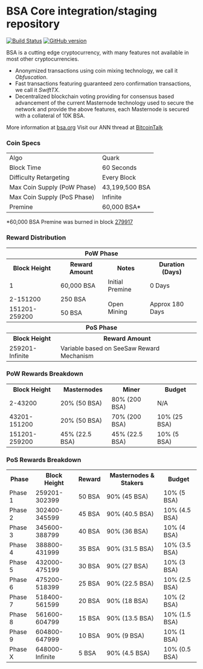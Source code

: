 BSA Core integration/staging repository
=====================================

[![Build Status](https://travis-ci.org/cryptofugu/BSA.svg?branch=master)](https://travis-ci.org/cryptofugu/BSA) [![GitHub version](https://badge.fury.io/gh/cryptofugu%2FBSA.svg)](https://badge.fury.io/gh/cryptofugu%2FBSA)

BSA is a cutting edge cryptocurrency, with many features not available in most other cryptocurrencies.
- Anonymized transactions using coin mixing technology, we call it _Obfuscation_.
- Fast transactions featuring guaranteed zero confirmation transactions, we call it _SwiftTX_.
- Decentralized blockchain voting providing for consensus based advancement of the current Masternode
  technology used to secure the network and provide the above features, each Masternode is secured
  with a collateral of 10K BSA.

More information at [bsa.org](http://www.bsa.org) Visit our ANN thread at [BitcoinTalk](http://www.bitcointalk.org/index.php?topic=1262920)

### Coin Specs
<table>
<tr><td>Algo</td><td>Quark</td></tr>
<tr><td>Block Time</td><td>60 Seconds</td></tr>
<tr><td>Difficulty Retargeting</td><td>Every Block</td></tr>
<tr><td>Max Coin Supply (PoW Phase)</td><td>43,199,500 BSA</td></tr>
<tr><td>Max Coin Supply (PoS Phase)</td><td>Infinite</td></tr>
<tr><td>Premine</td><td>60,000 BSA*</td></tr>
</table>

*60,000 BSA Premine was burned in block [279917](http://www.presstab.pw/phpexplorer/BSA/block.php?blockhash=206d9cfe859798a0b0898ab00d7300be94de0f5469bb446cecb41c3e173a57e0)

### Reward Distribution

<table>
<th colspan=4>PoW Phase</th>
<tr><th>Block Height</th><th>Reward Amount</th><th>Notes</th><th>Duration (Days)</th></tr>
<tr><td>1</td><td>60,000 BSA</td><td>Initial Premine</td><td>0 Days</td></tr>
<tr><td>2-151200</td><td>250 BSA</td><td rowspan=2>Open Mining</td><td rowspan=2> Approx 180 Days</td></tr>
<tr><td>151201-259200</td><td>50 BSA</td></tr>
<tr><th colspan=4>PoS Phase</th></tr>
<tr><th>Block Height</th><th colspan=3>Reward Amount</th></tr>
<tr><td>259201-Infinite</td><td colspan=3>Variable based on SeeSaw Reward Mechanism</td></tr>
</table>

### PoW Rewards Breakdown

<table>
<th>Block Height</th><th>Masternodes</th><th>Miner</th><th>Budget</th>
<tr><td>2-43200</td><td>20% (50 BSA)</td><td>80% (200 BSA)</td><td>N/A</td></tr>
<tr><td>43201-151200</td><td>20% (50 BSA)</td><td>70% (200 BSA)</td><td>10% (25 BSA)</td></tr>
<tr><td>151201-259200</td><td>45% (22.5 BSA)</td><td>45% (22.5 BSA)</td><td>10% (5 BSA)</td></tr>
</table>

### PoS Rewards Breakdown

<table>
<th>Phase</th><th>Block Height</th><th>Reward</th><th>Masternodes & Stakers</th><th>Budget</th>
<tr><td>Phase 1</td><td>259201-302399</td><td>50 BSA</td><td>90% (45 BSA)</td><td>10% (5 BSA)</td></tr>
<tr><td>Phase 2</td><td>302400-345599</td><td>45 BSA</td><td>90% (40.5 BSA)</td><td>10% (4.5 BSA)</td></tr>
<tr><td>Phase 3</td><td>345600-388799</td><td>40 BSA</td><td>90% (36 BSA)</td><td>10% (4 BSA)</td></tr>
<tr><td>Phase 4</td><td>388800-431999</td><td>35 BSA</td><td>90% (31.5 BSA)</td><td>10% (3.5 BSA)</td></tr>
<tr><td>Phase 5</td><td>432000-475199</td><td>30 BSA</td><td>90% (27 BSA)</td><td>10% (3 BSA)</td></tr>
<tr><td>Phase 6</td><td>475200-518399</td><td>25 BSA</td><td>90% (22.5 BSA)</td><td>10% (2.5 BSA)</td></tr>
<tr><td>Phase 7</td><td>518400-561599</td><td>20 BSA</td><td>90% (18 BSA)</td><td>10% (2 BSA)</td></tr>
<tr><td>Phase 8</td><td>561600-604799</td><td>15 BSA</td><td>90% (13.5 BSA)</td><td>10% (1.5 BSA)</td></tr>
<tr><td>Phase 9</td><td>604800-647999</td><td>10 BSA</td><td>90% (9 BSA)</td><td>10% (1 BSA)</td></tr>
<tr><td>Phase X</td><td>648000-Infinite</td><td>5 BSA</td><td>90% (4.5 BSA)</td><td>10% (0.5 BSA)</td></tr>
</table>
